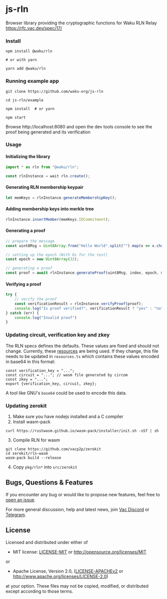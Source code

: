# js-rln

Browser library providing the cryptographic functions for Waku RLN Relay
https://rfc.vac.dev/spec/17/

### Install
```
npm install @waku/rln

# or with yarn

yarn add @waku/rln
```

### Running example app
```
git clone https://github.com/waku-org/js-rln

cd js-rln/example

npm install  # or yarn

npm start

```

Browse http://localhost:8080 and open the dev tools console to see the proof being generated and its verification


### Usage

#### Initializing the library
```js
import * as rln from "@waku/rln";

const rlnInstance = wait rln.create();
```

#### Generating RLN membership keypair
```js
let memKeys = rlnInstance.generateMembershipKey();
```


#### Adding membership keys into merkle tree
```js
rlnInstance.insertMember(memKeys.IDCommitment);
```

#### Generating a proof
```js
// prepare the message
const uint8Msg = Uint8Array.from("Hello World".split("").map(x => x.charCodeAt()));

// setting up the epoch (With 0s for the test)
const epoch = new Uint8Array(32);

// generating a proof
const proof = await rlnInstance.generateProof(uint8Msg, index, epoch, memKeys.IDKey)
```

#### Verifying a proof
```js
try {
    // verify the proof
    const verificationResult = rlnInstance.verifyProof(proof);
    console.log("Is proof verified?", verificationResult ? "yes" : "no");
} catch (err) {
    console.log("Invalid proof")
}
```



### Updating circuit, verification key and zkey
The RLN specs defines the defaults. These values are fixed and should not
change. Currently, these [resources](https://github.com/vacp2p/zerokit/tree/master/rln/resources/tree_height_20) are being used.
If they change, this file needs to be updated in `resources.ts` which 
contains these values encoded in base64 in this format:

```
const verification_key = "...";
const circuit = "..."; // wasm file generated by circom
const zkey = "...";
export {verification_key, circuit, zkey};
```

A tool like GNU's `base64` could be used to encode this data. 

### Updating zerokit
1. Make sure you have nodejs installed and a C compiler
2. Install wasm-pack
```
curl https://rustwasm.github.io/wasm-pack/installer/init.sh -sSf | sh
```
3. Compile RLN for wasm
```
git clone https://github.com/vacp2p/zerokit
cd zerokit/rln-wasm
wasm-pack build --release
```
4. Copy `pkg/rln*` into `src/zerokit`


## Bugs, Questions & Features

If you encounter any bug or would like to propose new features, feel free to [open an issue](https://github.com/waku-org/js-rln/issues/new/).

For more general discussion, help and latest news,  join [Vac Discord](https://discord.gg/PQFdubGt6d) or [Telegram](https://t.me/vacp2p).


## License
Licensed and distributed under either of

* MIT license: [LICENSE-MIT](LICENSE-MIT) or http://opensource.org/licenses/MIT

or

* Apache License, Version 2.0, ([LICENSE-APACHEv2](LICENSE-APACHEv2) or http://www.apache.org/licenses/LICENSE-2.0)

at your option. These files may not be copied, modified, or distributed except according to those terms.
